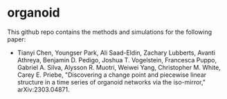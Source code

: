 # organoid
This github repo contains the methods and simulations for the following paper:

* Tianyi Chen, Youngser Park, Ali Saad-Eldin, Zachary Lubberts, Avanti Athreya, Benjamin D. Pedigo, Joshua T. Vogelstein, Francesca Puppo, Gabriel A. Silva, Alysson R. Muotri, Weiwei Yang, Christopher M. White, Carey E. Priebe, "Discovering a change point and piecewise linear structure in a time series of organoid networks via the iso-mirror," arXiv:2303.04871.


